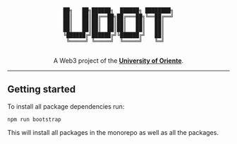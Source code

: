 <div align="center">

```


██╗   ██╗██████╗  ██████╗ ████████╗
██║   ██║██╔══██╗██╔═══██╗╚══██╔══╝
██║   ██║██║  ██║██║   ██║   ██║   
██║   ██║██║  ██║██║   ██║   ██║   
╚██████╔╝██████╔╝╚██████╔╝   ██║   
 ╚═════╝ ╚═════╝  ╚═════╝    ╚═╝   


```

A Web3 project of the [**University of Oriente**](https://x.com/dacemonagas).

---

</div>

## Getting started

To install all package dependencies run:
```
npm run bootstrap
```

This will install all packages in the monorepo as well as all the packages.
